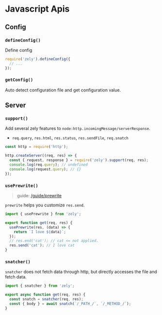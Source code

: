 # Javascript Apis

## Config

### `defineConfig()`

Define config

```ts
require('zely').defineConfig({
  // ...
});
```

### `getConfig()`

Auto detect configuration file and get configuration value.

## Server

### `support()`

Add several zely features to `node:http.incomingMessage/serverResponse`.

- `req.query`, `res.html`, `res.status`, `res.sendFile`, `req.snatch`

```ts
const http = require('http');

http.createServer((req, res) => {
  const { request, response } = require('zely').support(req, res);
  console.log(req.query); // undefined
  console.log(request.query); // {}
});
```

### `usePrewrite()`

> guide: [/guide/prewrite](/guide/prewrite)

`prewrite` helps you customize `res.send`.

```ts
import { usePrewrite } from 'zely';

export function get(req, res) {
  usePrewrite(res, (data) => {
    return `I love ${data}`;
  });
  // res.end('cat'); // cat <= not applied.
  res.send('cat'); // I love cat
}
```

### `snatcher()`

`snatcher` does not fetch data through http, but directly accesses the file and fetch data.

```ts
import { snatcher } from 'zely';

export async function get(req, res) {
  const snatch = snatcher(req, res);
  const { body } = await snatch(`/_PATH_/`, `/_METHOD_/`);
}
```
